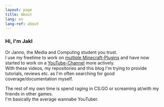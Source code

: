 ```yaml
---
layout: page
title: About
lang: en
lang-ref: about
---
```


### Hi, I'm Jakl
Or Janno, the Media and Computing student you trust.  
I use my freetime to work on [multiple Minecraft-Plugins](https://github.com/Jakllp) and have now started to work on a [YouTube-Channel](https://www.youtube.com/channel/UCc94trx9C8v2U1StuyR_0Dw) more actively.  
With these videos, my repositories and this blog I'm trying to provide tutorials, reviews etc. as I'm often searching for good coverage/documentation myself.  

The rest of my own time is spend raging in CS:GO or screaming at/with my friends in other games.  
I'm basically the average wannabe YouTuber.
